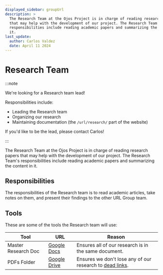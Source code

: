```yaml
---
displayed_sidebar: groupUrl
description: >
  The Research Team at the Ojos Project is in charge of reading research papers
  that may help with the development of our project. The Research Team's
  responsibilities include reading academic papers and summarizing the content in
  it.
last_update:
  author: Carlos Valdez
  date: April 11 2024
---
```


# Research Team

:::note

We're looking for a Research team lead!

Responsibilities include:

- Leading the Research team
- Organizing our research
- Maintaining documentation (the `/url/research/` part of the website)

If you'd like to be the lead, please contact Carlos!

:::

The Research Team at the Ojos Project is in charge of reading research papers
that may help with the development of our project. The Research Team's
responsibilities include reading academic papers and summarizing the content in
it.

## Responsibilities

The responsibilities of the Research team is to read academic articles, take
notes on them, and present their findings to the other URL Group team.

## Tools

These are some of the tools the Research team will use:

| Tool                | URL                                                                                             | Reason                                                                                             |
| ------------------- | ----------------------------------------------------------------------------------------------- | -------------------------------------------------------------------------------------------------- |
| Master Research Doc | [Google Docs](https://docs.google.com/document/d/1NK4KhvDtAmVT-2tfs4LrsvgLWV4tUc-RgwHvG7LeYDs/) | Ensures all of our research is in the same document.                                               |
| PDFs Folder         | [Google Drive](https://drive.google.com/drive/folders/1KI2TzU9IiIxW-12PeD3PIpQ0SD_T1nq0)        | Ensures we don't lose any of our research to [dead links](https://en.wikipedia.org/wiki/Link_rot). |
